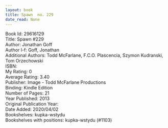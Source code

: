 ```yaml
---
layout: book
title: Spawn  no. 229
date_read: None
---
```


Book Id: 29616129<br />
Title: Spawn #229<br />
Author: Jonathan Goff<br />
Author l-f: Goff, Jonathan<br />
Additional Authors: Todd McFarlane, F.C.O. Plascencia, Szymon Kudranski, Tom Orzechowski<br />
ISBN: <br />
My Rating: 0<br />
Average Rating: 3.40<br />
Publisher: Image - Todd McFarlane Productions<br />
Binding: Kindle Edition<br />
Number of Pages: 21<br />
Year Published: 2013<br />
Original Publication Year: <br />
Date Added: 2020/04/02<br />
Bookshelves: kupka-wstydu<br />
Bookshelves with positions: kupka-wstydu (#1103)<br />

